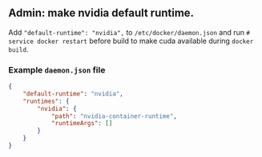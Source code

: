 ## Admin: make nvidia default runtime.

Add `"default-runtime": "nvidia",` to `/etc/docker/daemon.json` and run `# service docker restart` before build to make cuda available during `docker build`.

### Example `daemon.json` file

```JSON
{
    "default-runtime": "nvidia",
    "runtimes": {
        "nvidia": {
            "path": "nvidia-container-runtime",
            "runtimeArgs": []
        }
    }
}
```
